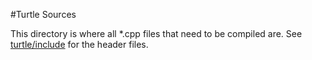 #Turtle Sources

This directory is where all *.cpp files that need to be compiled are. See [turtle/include](https://github.com/angeletakis/turtle/tree/main/include) for the header files.
